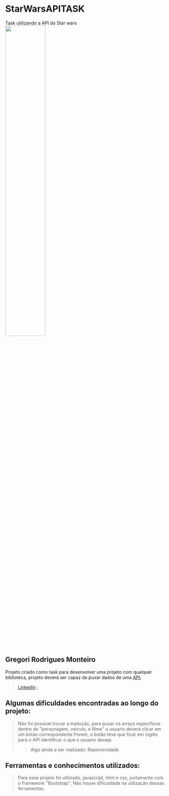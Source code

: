 # StarWarsAPITASK
[API]: https://swapi.dev
[Linkedin]: https://www.linkedin.com/in/gregori-rodrigues-monteiro/


Task utilizando a API do Star wars <br>
<img src="https://avatarfiles.alphacoders.com/319/319334.jpg" width="50%;" /> <br>


## Gregori Rodrigues Monteiro
Projeto criado como task para desenvolver uma projeto com qualquer biblioteca, projeto deverá ser capaz de puxar dados de uma [API][API];
>[Linkedin][Linkedin] ; <br>

## Algumas dificuldades encontradas ao longo do projeto:
>Não foi possivel trocar a tradução, para puxar os arrays especificos dentro de "personagem, veiculo, e filme" o usuario deverá clicar em um botão correspondente
>Porem, o botão teve que ficar em inglês para o API identificar o que o usuario deseja.
>> Algo ainda a ser realizado: Reponsividade.

## Ferramentas e conhecimentos utilizados:
>Para esse projeto foi utilizado, javascript, html e css, juntamente com o framework "Bootstrap"; Não houve dificuldade na utilização dessas ferramentas. 

